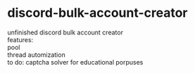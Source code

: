 # discord-bulk-account-creator
unfinished discord bulk account creator <br> features:  <br>pool  <br>thread automization   <br> to do: captcha solver
for educational porpuses 
